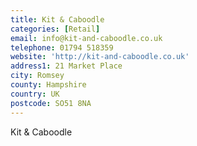 ```yaml
---
title: Kit & Caboodle
categories: [Retail]
email: info@kit-and-caboodle.co.uk
telephone: 01794 518359
website: 'http://kit-and-caboodle.co.uk'
address1: 21 Market Place
city: Romsey
county: Hampshire
country: UK
postcode: SO51 8NA
---
```

Kit & Caboodle